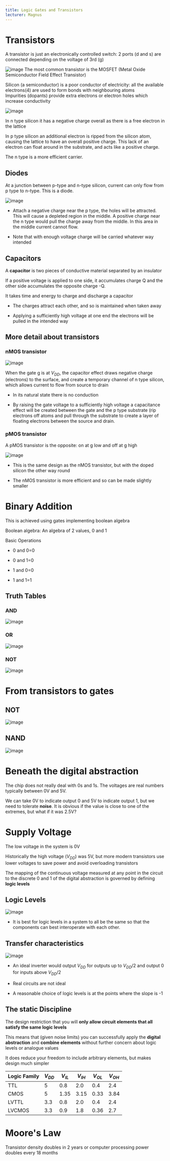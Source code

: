 ```yaml
---
title: Logic Gates and Transistors
lecturer: Magnus
---
```


# Transistors

A transistor is just an electronically controlled switch: 2 ports (d and
s) are connected depending on the voltage of 3rd (g)

![image](/img/Year_1/CSys/DEMA/Gates/Fig1.webp)
The most common transistor is the MOSFET (Metal Oxide Semiconductor
Field Effect Transistor)

Silicon (a semiconductor) is a poor conductor of electricity: all the
available electrons(4) are used to form bonds with neighbouring atoms\
Impurities (dopants) provide extra electrons or electron holes which
increase conductivity

![image](/img/Year_1/CSys/DEMA/Gates/Fig2.webp)

In n type silicon it has a negative charge overall as there is a free
electron in the lattice

In p type silicon an additional electron is ripped from the silicon
atom, causing the lattice to have an overall positive charge. This lack
of an electron can float around in the substrate, and acts like a
positive charge.

The n type is a more efficient carrier.

## Diodes

At a junction between p-type and n-type silicon, current can only flow
from p type to n-type. This is a diode.

![image](/img/Year_1/CSys/DEMA/Gates/Fig3.webp)

-   Attach a negative charge near the p type, the holes will be
    attracted. This will cause a depleted region in the middle. A
    positive charge near the n type would pull the charge away from the
    middle. In this area in the middle current cannot flow.

-   Note that with enough voltage charge will be carried whatever way
    intended

## Capacitors

A **capacitor** is two pieces of conductive material separated by an
insulator

If a positive voltage is applied to one side, it accumulates charge Q
and the other side accumulates the opposite charge -Q.

It takes time and energy to charge and discharge a capacitor

-   The charges attract each other, and so is maintained when taken away

-   Applying a sufficiently high voltage at one end the electrons will
    be pulled in the intended way

## More detail about transistors

### nMOS transistor

![image](/img/Year_1/CSys/DEMA/Gates/nMOS.webp)

When the gate g is at $V_{DD}$, the capacitor effect draws negative
charge (electrons) to the surface, and create a temporary channel of n
type silicon, which allows current to flow from source to drain

-   In its natural state there is no conduction

-   By raising the gate voltage to a sufficiently high voltage a
    capacitance effect will be created between the gate and the p type
    substrate (rip electrons off atoms and pull through the substrate to
    create a layer of floating electrons between the source and drain.

### pMOS transistor

A pMOS transistor is the opposite: on at g low and off at g high

![image](/img/Year_1/CSys/DEMA/Gates/pMOS.webp)

-   This is the same design as the nMOS transistor, but with the doped
    silicon the other way round

-   The nMOS transistor is more efficient and so can be made slightly
    smaller

# Binary Addition

This is achieved using gates implementing boolean algebra

Boolean algebra: An algebra of 2 values, 0 and 1

Basic Operations

-   0 and 0=0

-   0 and 1=0

-   1 and 0=0

-   1 and 1=1

## Truth Tables

### AND

![image](/img/Year_1/CSys/DEMA/Gates/AND.webp)

### OR

![image](/img/Year_1/CSys/DEMA/Gates/OR.webp)

### NOT

![image](/img/Year_1/CSys/DEMA/Gates/NOT.webp)

# From transistors to gates

## NOT

![image](/img/Year_1/CSys/DEMA/Gates/NOTTrans.webp)

## NAND

![image](/img/Year_1/CSys/DEMA/Gates/NANDTrans.webp)

# Beneath the digital abstraction

The chip does not really deal with 0s and 1s. The voltages are real
numbers typically between 0V and 5V.

We can take 0V to indicate output 0 and 5V to indicate output 1, but we
need to tolerate **noise**. It is obvious if the value is close to one
of the extremes, but what if it was 2.5V?

# Supply Voltage

The low voltage in the system is 0V

Historically the high voltage ($V_{DD}$) was 5V, but more modern
transistors use lower voltages to save power and avoid overloading
transistors

The mapping of the continuous voltage measured at any point in the
circuit to the discrete 0 and 1 of the digital abstraction is governed
by defining **logic levels**

## Logic Levels

![image](/img/Year_1/CSys/DEMA/Gates/LogicLevels.webp)

-   It is best for logic levels in a system to all be the same so that
    the components can best interoperate with each other.

## Transfer characteristics

![image](/img/Year_1/CSys/DEMA/Gates/TransferChar.webp)

-   An ideal inverter would output $V_{DD}$ for outputs up to $V_{DD}/2$
    and output 0 for inputs above $V_{DD}/2$

-   Real circuits are not ideal

-   A reasonable choice of logic levels is at the points where the slope
    is -1

## The static Discipline

The design restriction that you will **only allow circuit elements that all satisfy the same logic levels**

This means that (given noise limits) you can successfully apply the **digital abstraction** and **combine elements** without further concern about logic levels or analogue values

It does reduce your freedom to include arbitrary elements, but makes design much simpler

| Logic Family | $V_{DD}$ | $V_{IL}$ | $V_{IH}$ | $V_{OL}$ | $V_{OH}$ |
| ------------ | -------- | -------- | -------- | -------- | -------- |
| TTL          | 5        | 0.8      | 2.0      | 0.4      | 2.4      |
| CMOS         | 5        | 1.35     | 3.15     | 0.33     | 3.84     |
| LVTTL        | 3.3      | 0.8      | 2.0      | 0.4      | 2.4      |
| LVCMOS       | 3.3      | 0.9      | 1.8      | 0.36     | 2.7      |

# Moore's Law

Transistor density doubles in 2 years or computer processing power
doubles every 18 months
